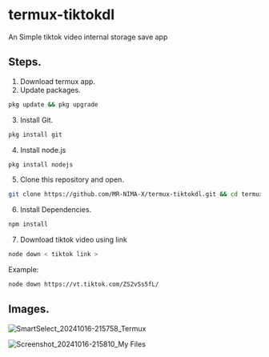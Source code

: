 # termux-tiktokdl
An Simple tiktok video internal storage save app

## Steps.
1. Download termux app.
2. Update packages.
```bash
pkg update && pkg upgrade
```
3. Install Git.
```bash
pkg install git
```
4. Install node.js
```bash
pkg install nodejs
```
5. Clone this repository and open.
```bash
git clone https://github.com/MR-NIMA-X/termux-tiktokdl.git && cd termux-tiktokdl
```
6. Install Dependencies.
```bash
npm install
```
7. Download tiktok video using link
```bash
node down < tiktok link >
```
Example: 
```bash
node down https://vt.tiktok.com/ZS2vSs5fL/
```
## Images.
![SmartSelect_20241016-215758_Termux](https://github.com/user-attachments/assets/485ab0e3-720f-45d0-b318-9443e0f13206)


![Screenshot_20241016-215810_My Files](https://github.com/user-attachments/assets/c72f3de9-4ecf-4ea1-ae25-9632497638d1)
